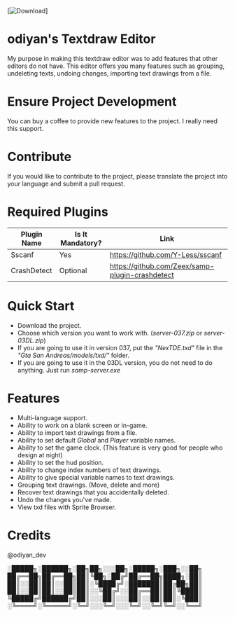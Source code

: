 [![Download](https://github.com/Odiyandev/Samp-Textdraw-editor.git)]
# odiyan's Textdraw Editor
My purpose in making this textdraw editor was to add features that other editors do not have. This editor offers you many features such as grouping, undeleting texts, undoing changes, importing text drawings from a file.


# Ensure Project Development
You can buy a coffee to provide new features to the project. I really need this support.


# Contribute
If you would like to contribute to the project, please translate the project into your language and submit a pull request.

# Required Plugins
| Plugin Name | Is It Mandatory? |                      Link                       |
|-------------|------------------|-------------------------------------------------|
| Sscanf      | Yes              | https://github.com/Y-Less/sscanf                |
| CrashDetect | Optional         | https://github.com/Zeex/samp-plugin-crashdetect |

# Quick Start
- Download the project.
- Choose which version you want to work with. (*server-037.zip* or *server-03DL.zip*)
- If you are going to use it in version 037, put the *"NexTDE.txd"* file in the *"Gta San Andreas/models/txd/"* folder.
- If you are going to use it in the 03DL version, you do not need to do anything. Just run *samp-server.exe*

# Features
- Multi-language support.
- Ability to work on a blank screen or in-game.
- Ability to import text drawings from a file.
- Ability to set default *Global* and *Player* variable names.
- Ability to set the game clock. (This feature is very good for people who design at night)
- Ability to set the hud position.
- Ability to change index numbers of text drawings.
- Ability to give special variable names to text drawings.
- Grouping text drawings. (Move, delete and more)
- Recover text drawings that you accidentally deleted.
- Undo the changes you've made.
- View txd files with Sprite Browser.


# Credits
@odiyan_dev

░█████╗░██████╗░██╗██╗░░░██╗░█████╗░███╗░░██╗
██╔══██╗██╔══██╗██║╚██╗░██╔╝██╔══██╗████╗░██║
██║░░██║██║░░██║██║░╚████╔╝░███████║██╔██╗██║
██║░░██║██║░░██║██║░░╚██╔╝░░██╔══██║██║╚████║
╚█████╔╝██████╔╝██║░░░██║░░░██║░░██║██║░╚███║
░╚════╝░╚═════╝░╚═╝░░░╚═╝░░░╚═╝░░╚═╝╚═╝░░╚══╝